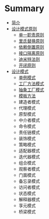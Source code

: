 # Summary

* [简介](README.md)
* [设计模式原则](chapter1.md)
  * [单一职责原则](chapter1/dan-yi-zhi-ze-yuan-ze.md)
  * [里氏替换原则](chapter1/li-shi-ti-huan-yuan-ze.md)
  * [依赖倒置原则](chapter1/yi-lai-dao-zhi-yuan-ze.md)
  * [接口隔离原则](chapter1/jie-kou-ge-li-yuan-ze.md)
  * [迪米特法则](chapter1/di-mi-te-fa-ze.md)
  * [开闭原则](chapter1/kai-bi-yuan-ze.md)
* [设计模式](she-ji-mo-shi.md)
  * [单例模式](she-ji-mo-shi/dan-li-mo-shi.md)
  * [工厂方法模式](she-ji-mo-shi/gong-chang-fang-fa-mo-shi.md)
  * [抽象工厂模式](she-ji-mo-shi/chou-xiang-gong-chang-mo-shi.md)
  * [模板方法](she-ji-mo-shi/mo-ban-fang-fa.md)
  * 建造者模式
  * 代理模式
  * 原型模式
  * 中介者模式
  * 命令模式
  * 责任链模式
  * 装饰模式
  * 策略模式
  * 适配器模式
  * 迭代器模式
  * 组合模式
  * 观察者模式
  * 门面模式
  * 备忘录模式
  * 访问者模式
  * 状态模式
  * 解释器模式
  * 享元模式
  * 桥梁模式

